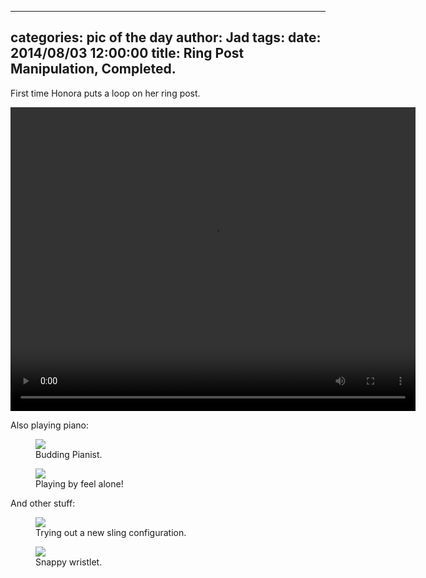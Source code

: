 
---
categories: pic of the day
author: Jad
tags: 
date: 2014/08/03 12:00:00
title: Ring Post Manipulation, Completed.
---
<p>First time Honora puts a loop on her ring post.</p>
<video controls style="width: 648px; height: 486px;">
<source src="/img/2014/08/03/ring_on_post.ogg" type="video/ogg" />
<source src="/img/2014/08/03/ring_on_post.mp4" type="video/mp4" />
<source src="/img/2014/08/03/ring_on_post.mov" type="video/mov" />
<em>Sorry, your browser doesn't support HTML5 video.</em>
</video>

<p>Also playing piano:</p>
<figure>
<img src="/img/2014/08/03/img_20140803111314_medium.jpg" />
<figcaption>Budding Pianist.</figcaption>
</figure>

<figure>
<img src="/img/2014/08/03/img_20140803111018_medium.jpg" />
<figcaption>Playing by feel alone!</figcaption>
</figure>

<p>And other stuff:</p>
<figure>
<img src="/img/2014/08/03/img_20140803113452_medium.jpg" />
<figcaption>Trying out a new sling configuration.</figcaption>
</figure>

<figure>
<img src="/img/2014/08/03/img_20140803161609_medium.jpg" />
<figcaption>Snappy wristlet.</figcaption>
</figure>
